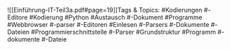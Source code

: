 
![[Einführung-IT-Teil3a.pdf#page=19]]Tags & Topics:
   #Kodierungen
   #-Editore
   #Kodierung
   #Python
   #Austausch
   #-Dokument
   #Programme
   #Webbrowser
   #-parser
   #-Editoren
   #Einlesen
   #-Parsers
   #-Dokumente
   #-Dateien
   #Programmierschnittstelle
   #-Parser
   #Grundstruktur
   #Programm
   #-dokumente
   #-Dateie